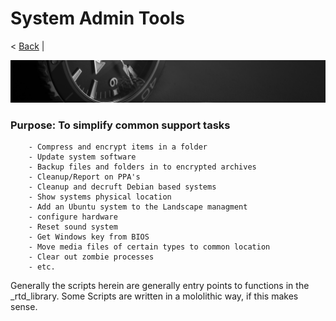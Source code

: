 # System Admin Tools
< [Back](https://github.com/vonschutter/RTD-Setup/blob/main/README.md) |

![RTD Blind Install Media Header](Media_files/header-time.jpg "Executing the Script")

###	Purpose: To simplify common support tasks

        - Compress and encrypt items in a folder
        - Update system software
        - Backup files and folders in to encrypted archives
        - Cleanup/Report on PPA's
        - Cleanup and decruft Debian based systems
        - Show systems physical location
        - Add an Ubuntu system to the Landscape managment
        - configure hardware
        - Reset sound system
        - Get Windows key from BIOS
        - Move media files of certain types to common location
        - Clear out zombie processes
        - etc.

Generally the scripts herein are generally entry points to functions in the _rtd_library. Some Scripts are written in a mololithic way, if this makes sense.
